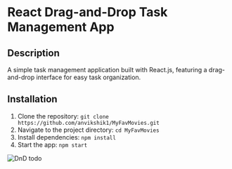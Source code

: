 # React Drag-and-Drop Task Management App

## Description

A simple task management application built with React.js, featuring a drag-and-drop interface for easy task organization.

## Installation

1. Clone the repository: `git clone https://github.com/anvikshik1/MyFavMovies.git`
2. Navigate to the project directory: `cd MyFavMovies`
3. Install dependencies: `npm install`
4. Start the app: `npm start`

![DnD todo](https://github.com/anvikshik1/TaskManagementAppDnD/assets/41194541/810a32d4-d2fd-4f36-b3e9-617cf21b9d1a)


